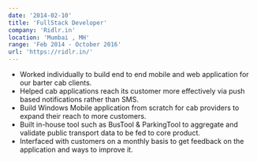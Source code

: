 ```yaml
---
date: '2014-02-10'
title: 'FullStack Developer'
company: 'Ridlr.in'
location: 'Mumbai , MH'
range: 'Feb 2014 - October 2016'
url: 'https://ridlr.in/'
---
```


- Worked individually to build end to end mobile and web application for our barter cab clients.
- Helped cab applications reach its customer more effectively via push based notifications rather than SMS.
- Build Windows Mobile application from scratch for cab providers to expand their reach to more customers.
- Built in-house tool such as BusTool & ParkingTool to aggregate and validate public transport data to be fed to core product.
- Interfaced with customers on a monthly basis to get feedback on the application and ways to improve it.
